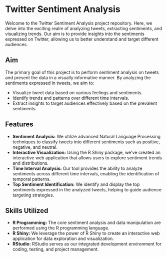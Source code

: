 # Twitter Sentiment Analysis

Welcome to the Twitter Sentiment Analysis project repository. Here, we delve into the exciting realm of analyzing tweets, extracting sentiments, and visualizing trends. Our aim is to provide insights into the sentiments expressed on Twitter, allowing us to better understand and target different audiences.

## Aim
The primary goal of this project is to perform sentiment analysis on tweets and present the data in a visually informative manner. By analyzing the sentiments expressed in tweets, we aim to:
- Visualize tweet data based on various feelings and sentiments.
- Identify trends and patterns over different time intervals.
- Extract insights to target audiences effectively based on the prevalent sentiments.

## Features
- **Sentiment Analysis:** We utilize advanced Natural Language Processing techniques to classify tweets into different sentiments such as positive, negative, and neutral.
- **Interactive Visualization:** Using the R Shiny package, we've created an interactive web application that allows users to explore sentiment trends and distributions.
- **Time Interval Analysis:** Our tool provides the ability to analyze sentiments across different time intervals, enabling the identification of temporal patterns.
- **Top Sentiment Identification:** We identify and display the top sentiments expressed in the analyzed tweets, helping to guide audience targeting strategies.

## Skills Utilized
- **R Programming:** The core sentiment analysis and data manipulation are performed using the R programming language.
- **R Shiny:** We leverage the power of R Shiny to create an interactive web application for data exploration and visualization.
- **RStudio:** RStudio serves as our integrated development environment for coding, testing, and project management.
